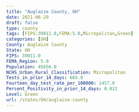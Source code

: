 ```yaml
---
title: "Auglaize County, OH"
date: 2021-06-29
draft: false
type: county
tags: [FIPS:39011.0,FEMA:5.0,Micropolitan,Green]
categories: [OH]
County: Auglaize County
State: OH
FIPS: 39011.0
FEMA_Region: 5.0
Population: 45656.0
NCHS_Urban_Rural_Classification: Micropolitan
Tests_in_prior_14_days: 665.0
Fourteen_day_test_rate_per_100000: 1457.0
Percent_Positivity_in_prior_14_days: 0.012
Level: Green
url: /states/OH/auglaize-county
---
```



